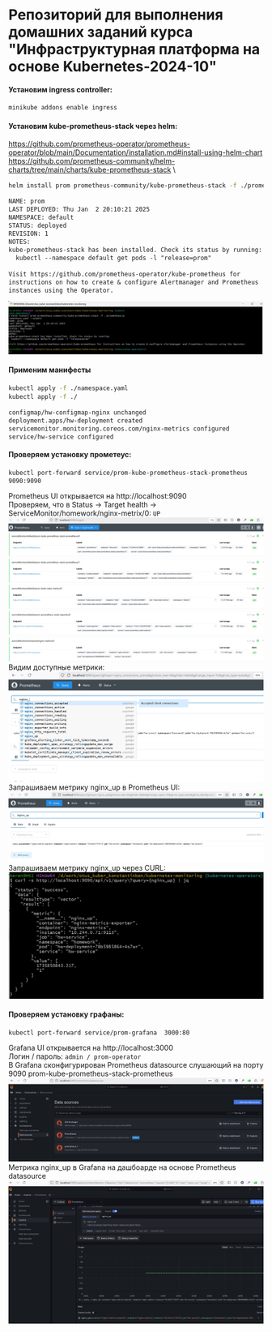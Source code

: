 # Репозиторий для выполнения домашних заданий курса "Инфраструктурная платформа на основе Kubernetes-2024-10" 

#### Установим ingress controller:
```bash
minikube addons enable ingress
```

#### Установим kube-prometheus-stack через helm:
https://github.com/prometheus-operator/prometheus-operator/blob/main/Documentation/installation.md#install-using-helm-chart \
https://github.com/prometheus-community/helm-charts/tree/main/charts/kube-prometheus-stack \
```bash
helm install prom prometheus-community/kube-prometheus-stack -f ./prometheus/prometheus.yaml --atomic
```
```
NAME: prom
LAST DEPLOYED: Thu Jan  2 20:10:21 2025
NAMESPACE: default
STATUS: deployed
REVISION: 1
NOTES:
kube-prometheus-stack has been installed. Check its status by running:
  kubectl --namespace default get pods -l "release=prom"

Visit https://github.com/prometheus-operator/kube-prometheus for instructions on how to create & configure Alertmanager and Prometheus instances using the Operator.
```
![Продеплоен kube-prometheus-stack](../images/kubernetes-monitoring/kube-prometheus-stack__installed.jpg)

#### Применим манифесты
```bash
kubectl apply -f ./namespace.yaml
kubectl apply -f ./
```
```
configmap/hw-configmap-nginx unchanged
deployment.apps/hw-deployment created
servicemonitor.monitoring.coreos.com/nginx-metrics configured
service/hw-service configured

```
#### Проверяем установку прометеус:
```
kubectl port-forward service/prom-kube-prometheus-stack-prometheus 9090:9090
```
Prometheus UI открывается на http://localhost:9090 \
Проверяем, что в  Status -> Target health -> ServiceMonitor/homework/nginx-metrix/0: `UP` \
![Prometheus hw-service health](../images/kubernetes-monitoring/prometheus__hw-service__health.jpg)
Видим доступные метрики: \
![Prometheus hw-service metrics](../images/kubernetes-monitoring/prometheus__hw-service__metrics.jpg)
Запрашиваем метрику nginx_up в Prometheus UI: \
![Prometheus hw-service nginx_up](../images/kubernetes-monitoring/prometheus__hw-service__metric_nginx_up.jpg)
Запрашиваем метрику nginx_up через CURL: \
![Prometheus hw-service nginx_up](../images/kubernetes-monitoring/prometheus__hw-service__metric_nginx_up__CURL.jpg)

#### Проверяем установку графаны:
```
kubectl port-forward service/prom-grafana  3000:80
```
Grafana UI открывается на http://localhost:3000 \
Логин / пароль: `admin / prom-operator` \
В Grafana сконфигурирован Prometheus datasource слушающий на порту 9090 prom-kube-prometheus-stack-prometheus
![Grafana hw-service nginx_up](../images/kubernetes-monitoring/grafana__prometheus_datasources.jpg)
Метрика nginx_up в Grafana на дашбоарде на основе Prometheus datasource
![Grafana hw-service nginx_up](../images/kubernetes-monitoring/grafana__hw-service__metric_nginx_up.jpg)